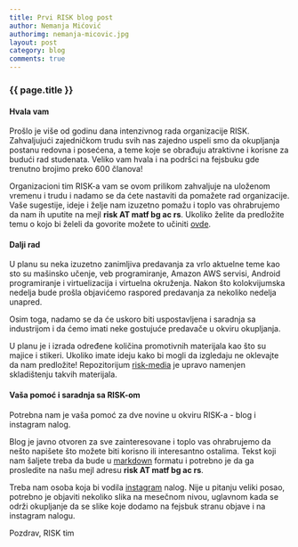 ```yaml
---
title: Prvi RISK blog post
author: Nemanja Mićović
authorimg: nemanja-micovic.jpg
layout: post
category: blog
comments: true
---
```

### {{ page.title }}

#### Hvala vam
Prošlo je više od godinu dana intenzivnog rada organizacije RISK.
Zahvaljujući zajedničkom trudu svih nas zajedno uspeli smo da okupljanja postanu redovna
i posećena, a teme koje se obrađuju atraktivne i korisne za budući rad studenata.
Veliko vam hvala i na podršci na fejsbuku gde trenutno brojimo preko 600 članova!

Organizacioni tim RISK-a vam se ovom prilikom zahvaljuje na uloženom vremenu
i trudu i nadamo se da ćete nastaviti da pomažete rad organizacije.
Vaše sugestije, ideje i želje nam izuzetno pomažu i toplo vas ohrabrujemo
da nam ih uputite na mejl **risk AT matf bg ac rs**. Ukoliko želite da
predložite temu o kojo bi želeli da govorite možete to učiniti
<a href="{{site.baseurl}}/prijava_predavanja.html" target="_blank">ovde</a>.

#### Dalji rad
U planu su neka izuzetno zanimljiva predavanja za vrlo aktuelne teme
kao sto su mašinsko učenje, veb programiranje, Amazon AWS servisi, Android programiranje
i virtuelizacija i virtuelna okruženja. Nakon što kolokvijumska nedelja bude prošla
objavićemo raspored predavanja za nekoliko nedelja unapred.

Osim toga, nadamo se da će uskoro biti uspostavljena i saradnja sa industrijom
i da ćemo imati neke gostujuće predavače u okviru okupljanja.

U planu je i izrada određene količina promotivnih materijala kao što su majice i stikeri.
Ukoliko imate ideju kako bi mogli da izgledaju ne oklevajte da nam predložite!
Repozitorijum <a href="https://github.com/riskmatf/risk-media" target="_blank">risk-media</a>
je upravo namenjen skladištenju takvih materijala.

#### Vaša pomoć i saradnja sa RISK-om
Potrebna nam je vaša pomoć za dve novine u okviru RISK-a - blog i instagram nalog.

Blog je javno otvoren za sve zainteresovane i toplo vas ohrabrujemo da nešto napišete
što možete biti korisno ili interesantno ostalima. Tekst koji nam šaljete treba da bude
u <a href="https://guides.github.com/features/mastering-markdown/" target="_blank">markdown</a>
formatu i potrebno je da ga prosledite na našu mejl adresu **risk AT matf bg ac rs**.

Treba nam osoba koja bi vodila <a href="https://www.instagram.com/riskmatf/" target="_blank">instagram</a>
nalog. Nije u pitanju veliki posao, potrebno je objaviti nekoliko slika na mesečnom nivou,
uglavnom kada se održi okupljanje da se slike koje dodamo na fejsbuk stranu objave i na instagram nalogu.

Pozdrav,
RISK tim
